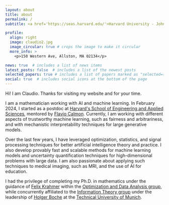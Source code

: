 ```yaml
---
layout: about
title: about
permalink: /
subtitle: <a href='https://seas.harvard.edu/'>Harvard University - John A. Paulson School of Engineering and Applied Sciences</a>.

profile:
  align: right
  image: claudio2.jpg
  image_circular: true # crops the image to make it circular
  more_info: >
    <p>150 Western Ave, Allston, MA 02134</p>

news: true  # includes a list of news items
latest_posts: false  # includes a list of the newest posts
selected_papers: true # includes a list of papers marked as "selected={true}"
social: true  # includes social icons at the bottom of the page
---
```


Hi! I am Claudio. Thanks for visiting my website and for your time. 

I am a mathematician working with AI and machine learning. In February 2024, I started as a postdoc at [Harvard's School of Engineering and Applied Sciences](https://seas.harvard.edu/),  mentored by [Flavio Calmon](https://people.seas.harvard.edu/~flavio/). Currently, I am working with different aspects of trustworthy machine learning, such as fairness and arbitrariness, and with mechanistic interpretability techniques for large generative models. 

Over the last few years, I have leveraged optimization, statistics, and signal processing techniques for better artificial intelligence theory and practice. I also develop provably fast and scalable methods for machine learning models and uncertainty quantification techniques for high-dimensional problems with large data. I am also passionate about applying such techniques to medical imaging, such as MRI, and the use of AI for education. 

I had the privilege of completing my Ph.D. in mathematics under the guidance of [Felix Krahmer](https://www.professoren.tum.de/en/krahmer-felix/) within the [Optimization and Data Analysis group](https://www.math.cit.tum.de/en/math/research/groups/data-science/), while concurrently affiliated to the [Information Theory group](https://www.ce.cit.tum.de/en/lti/home/) under the leadership of [Holger Boche](https://www.professoren.tum.de/en/boche-holger/) at the [Technical University of Munich](www.tum.de).

<!-- Outside the university, you can find me traveling to some off-the-beaten-path places or reading about international politics.--> 

<!--Put your address / P.O. box / other info right below your picture. You can also disable any of these elements by editing `profile` property of the YAML header of your `_pages/about.md`. Edit `_bibliography/papers.bib` and Jekyll will render your [publications page](/al-folio/publications/) automatically.-->

<!--Link to your social media connections, too. This theme is set up to use [Font Awesome icons](http://fortawesome.github.io/Font-Awesome/) and [Academicons](https://jpswalsh.github.io/academicons/), like the ones below. Add your Facebook, Twitter, LinkedIn, Google Scholar, or just disable all of them.-->
